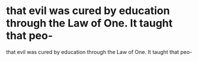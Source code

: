 # that evil was cured by education through the Law of One. It taught that peo-

that evil was cured by education through the Law of One. It taught that peo-